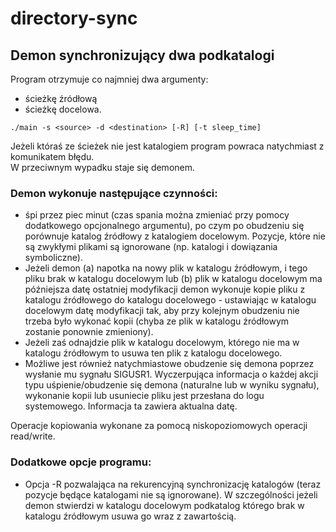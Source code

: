 # directory-sync
## Demon synchronizujący dwa podkatalogi
Program otrzymuje co najmniej dwa argumenty:
- ścieżkę źródłową
- ścieżkę docelowa.

```
./main -s <source> -d <destination> [-R] [-t sleep_time]
```  
Jeżeli któraś ze ścieżek nie jest katalogiem program powraca natychmiast z komunikatem błędu.  
W przeciwnym wypadku staje się demonem.

### Demon wykonuje następujące czynności:
- śpi przez piec minut (czas spania można zmieniać przy pomocy dodatkowego opcjonalnego argumentu), po czym po obudzeniu się porównuje katalog źródłowy z katalogiem docelowym. Pozycje, które nie są zwykłymi plikami są ignorowane (np. katalogi i dowiązania symboliczne).
- Jeżeli demon (a) napotka na nowy plik w katalogu źródłowym, i tego pliku brak w katalogu docelowym lub (b) plik w katalogu docelowym ma późniejsza datę ostatniej modyfikacji demon wykonuje kopie pliku z katalogu źródłowego do katalogu docelowego - ustawiając w katalogu docelowym datę modyfikacji tak, aby przy kolejnym obudzeniu nie trzeba było wykonać kopii (chyba ze plik w katalogu źródłowym zostanie ponownie zmieniony).
- Jeżeli zaś odnajdzie plik w katalogu docelowym, którego nie ma w katalogu źródłowym to usuwa ten plik z katalogu docelowego.
- Możliwe jest również natychmiastowe obudzenie się demona poprzez wysłanie mu sygnału SIGUSR1.
Wyczerpująca informacja o każdej akcji typu uśpienie/obudzenie się demona (naturalne lub w wyniku sygnału), wykonanie kopii lub usuniecie pliku jest przesłana do logu systemowego. Informacja ta zawiera aktualna datę.  

Operacje kopiowania wykonane za pomocą niskopoziomowych operacji read/write.

### Dodatkowe opcje programu:
- Opcja -R pozwalająca na rekurencyjną synchronizację katalogów (teraz pozycje będące katalogami nie są ignorowane). W szczególności jeżeli demon stwierdzi w katalogu docelowym podkatalog którego brak w katalogu źródłowym usuwa go wraz z zawartością.
